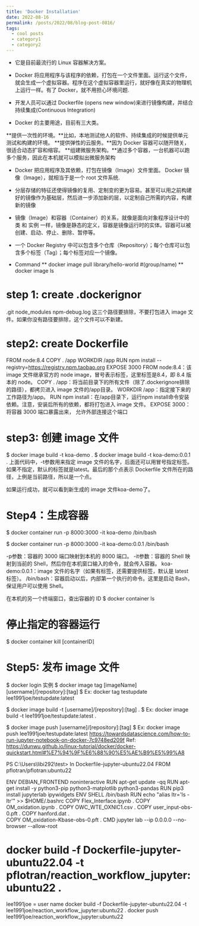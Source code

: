 ```yaml
---
title: 'Docker Installation'
date: 2022-08-16
permalink: /posts/2022/08/blog-post-0816/
tags:
  - cool posts
  - category1
  - category2
---
```



* 它是目前最流行的 Linux 容器解决方案。

* Docker 将应用程序与该程序的依赖，打包在一个文件里面。运行这个文件，就会生成一个虚拟容器。程序在这个虚拟容器里运行，就好像在真实的物理机上运行一样。有了 Docker，就不用担心环境问题.

* 开发人员可以通过 Dockerfile (opens new window)来进行镜像构建，并结合 持续集成(Continuous Integration)

* Docker 的主要用途，目前有三大类。

**提供一次性的环境。**比如，本地测试他人的软件、持续集成的时候提供单元测试和构建的环境。
**提供弹性的云服务。**因为 Docker 容器可以随开随关，很适合动态扩容和缩容。
**组建微服务架构。**通过多个容器，一台机器可以跑多个服务，因此在本机就可以模拟出微服务架构

* Docker 把应用程序及其依赖，打包在镜像（Image）文件里面。 Docker 镜像（Image），就相当于是一个 root 文件系统.

* 分层存储的特征还使得镜像的复用、定制变的更为容易。甚至可以用之前构建好的镜像作为基础层，然后进一步添加新的层，以定制自己所需的内容，构建新的镜像

* 镜像（Image）和容器（Container）的关系，就像是面向对象程序设计中的 类 和 实例 一样，镜像是静态的定义，容器是镜像运行时的实体。容器可以被创建、启动、停止、删除、暂停等。

* 一个 Docker Registry 中可以包含多个仓库（Repository）；每个仓库可以包含多个标签（Tag）；每个标签对应一个镜像。

* Command
** docker image pull library/hello-world    #(group/name)
** docker image ls
# step 1: create .dockerignor
.git
node_modules
npm-debug.log
这三个路径要排除，不要打包进入 image 文件。如果你没有路径要排除，这个文件可以不新建。
# step2: create Dockerfile

FROM node:8.4
COPY . /app
WORKDIR /app
RUN npm install --registry=https://registry.npm.taobao.org
EXPOSE 3000
FROM node:8.4：该 image 文件继承官方的 node image，冒号表示标签，这里标签是8.4，即 8.4 版本的 node。
COPY . /app：将当前目录下的所有文件（除了.dockerignore排除的路径），都拷贝进入 image 文件的/app目录。
WORKDIR /app：指定接下来的工作路径为/app。
RUN npm install：在/app目录下，运行npm install命令安装依赖。注意，安装后所有的依赖，都将打包进入 image 文件。
EXPOSE 3000：将容器 3000 端口暴露出来， 允许外部连接这个端口
# step3: 创建 image 文件
$ docker image build -t koa-demo . 
$ docker image build -t koa-demo:0.0.1 .
上面代码中，-t参数用来指定 image 文件的名字，后面还可以用冒号指定标签。如果不指定，默认的标签就是latest。最后的那个点表示 Dockerfile 文件所在的路径，上例是当前路径，所以是一个点。

如果运行成功，就可以看到新生成的 image 文件koa-demo了。
# Step4：生成容器
$ docker container run -p 8000:3000 -it koa-demo /bin/bash

$ docker container run -p 8000:3000 -it koa-demo:0.0.1 /bin/bash

-p参数：容器的 3000 端口映射到本机的 8000 端口。
-it参数：容器的 Shell 映射到当前的 Shell，然后你在本机窗口输入的命令，就会传入容器。
koa-demo:0.0.1：image 文件的名字（如果有标签，还需要提供标签，默认是 latest 标签）。
/bin/bash：容器启动以后，内部第一个执行的命令。这里是启动 Bash，保证用户可以使用 Shell。

 在本机的另一个终端窗口，查出容器的 ID
$ docker container ls

# 停止指定的容器运行
$ docker container kill [containerID]

# Step5: 发布 image 文件

$ docker login
 实例
$ docker image tag [imageName] [username]/[repository]:[tag]
$ Ex: docker tag testupdate lee1991joe/testupdate:latest

$ docker image build -t [username]/[repository]:[tag] .
$ Ex: docker image build -t lee1991joe/testupdate:latest .

$ docker image push [username]/[repository]:[tag]
$ Ex: docker image push lee1991joe/testupdate:latest
https://towardsdatascience.com/how-to-run-jupyter-notebook-on-docker-7c9748ed209f
Ref: https://dunwu.github.io/linux-tutorial/docker/docker-quickstart.html#%E7%94%9F%E6%88%90%E5%AE%B9%E5%99%A8


PS C:\Users\libi292\test>
In Dockerfile-jupyter-ubuntu22.04 
FROM pflotran/pflotran:ubuntu22

ENV DEBIAN_FRONTEND noninteractive
RUN apt-get update -qq
RUN apt-get install -y python3-pip python3-matplotlib python3-pandas
RUN pip3 install jupyterlab ipywidgets
ENV SHELL /bin/bash
RUN echo "alias ltr='ls -ltr'" >> $HOME/.bashrc
COPY Flex_Interface.ipynb .
COPY OM_oxidation.ipynb .
COPY OWC_WTE_OXNIC1.csv .
COPY user_input-obs-0.pft .
COPY hanford.dat .	
COPY OM_oxidation-Kbase-obs-0.pft .
CMD jupyter lab --ip 0.0.0.0 --no-browser --allow-root

# docker build -f Dockerfile-jupyter-ubuntu22.04 -t pflotran/reaction_workflow_jupyter:ubuntu22 .
lee1991joe = user name
 docker build -f Dockerfile-jupyter-ubuntu22.04 -t lee1991joe/reaction_workflow_jupyter:ubuntu22 .
 docker push lee1991joe/reaction_workflow_jupyter:ubuntu22
